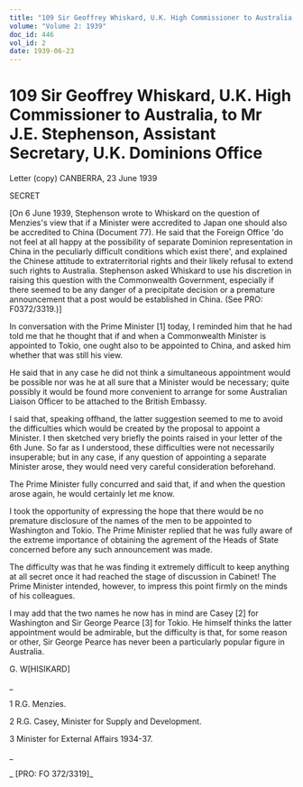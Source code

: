 ```yaml
---
title: "109 Sir Geoffrey Whiskard, U.K. High Commissioner to Australia, to Mr J.E. Stephenson, Assistant Secretary, U.K. Dominions Office"
volume: "Volume 2: 1939"
doc_id: 446
vol_id: 2
date: 1939-06-23
---
```


# 109 Sir Geoffrey Whiskard, U.K. High Commissioner to Australia, to Mr J.E. Stephenson, Assistant Secretary, U.K. Dominions Office

Letter (copy) CANBERRA, 23 June 1939

SECRET

[On 6 June 1939, Stephenson wrote to Whiskard on the question of Menzies's view that if a Minister were accredited to Japan one should also be accredited to China (Document 77). He said that the Foreign Office 'do not feel at all happy at the possibility of separate Dominion representation in China in the peculiarly difficult conditions which exist there', and explained the Chinese attitude to extraterritorial rights and their likely refusal to extend such rights to Australia. Stephenson asked Whiskard to use his discretion in raising this question with the Commonwealth Government, especially if there seemed to be any danger of a precipitate decision or a premature announcement that a post would be established in China. (See PRO: F0372/3319.)]

In conversation with the Prime Minister [1] today, I reminded him that he had told me that he thought that if and when a Commonwealth Minister is appointed to Tokio, one ought also to be appointed to China, and asked him whether that was still his view.

He said that in any case he did not think a simultaneous appointment would be possible nor was he at all sure that a Minister would be necessary; quite possibly it would be found more convenient to arrange for some Australian Liaison Officer to be attached to the British Embassy.

I said that, speaking offhand, the latter suggestion seemed to me to avoid the difficulties which would be created by the proposal to appoint a Minister. I then sketched very briefly the points raised in your letter of the 6th June. So far as I understood, these difficulties were not necessarily insuperable; but in any case, if any question of appointing a separate Minister arose, they would need very careful consideration beforehand.

The Prime Minister fully concurred and said that, if and when the question arose again, he would certainly let me know.

I took the opportunity of expressing the hope that there would be no premature disclosure of the names of the men to be appointed to Washington and Tokio. The Prime Minister replied that he was fully aware of the extreme importance of obtaining the agrement of the Heads of State concerned before any such announcement was made.

The difficulty was that he was finding it extremely difficult to keep anything at all secret once it had reached the stage of discussion in Cabinet! The Prime Minister intended, however, to impress this point firmly on the minds of his colleagues.

I may add that the two names he now has in mind are Casey [2] for Washington and Sir George Pearce [3] for Tokio. He himself thinks the latter appointment would be admirable, but the difficulty is that, for some reason or other, Sir George Pearce has never been a particularly popular figure in Australia.

G. W[HISIKARD]

_

1 R.G. Menzies.

2 R.G. Casey, Minister for Supply and Development.

3 Minister for External Affairs 1934-37.

_

_ [PRO: FO 372/3319]_
